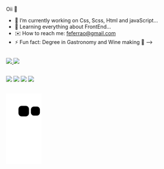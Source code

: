 Oii 💖

- 🔭 I’m currently working on Css, Scss, Html and javaScript...
- 🌱 Learning everything about FrontEnd...
- ✉️ How to reach me: feferrao@gmail.com
- ⚡ Fun fact: Degree in Gastronomy and Wine making 🍷
-->
##
<div>
  <a href="https://github.com/feferrao">
  <img height="180em" src="https://github-readme-stats.vercel.app/api?username=feferrao&show_icons=true&theme=dracula&include_all_commits=true&count_private=true"/>
  <img height="180em" src="https://github-readme-stats.vercel.app/api/top-langs/?username=feferrao&layout=compact&langs_count=7&theme=radical"/>
</div>
  
##
  
<div>
  <a href="https://www.linkedin.com/in/fecastroferrao/" target="_blank"><img src="https://img.shields.io/badge/-LinkedIn-%230077B5?style=for-the-badge&logo=linkedin&logoColor=white" target="_blank"></a>
  <a href = "mailto:fecastroferrao@gmail.com"><img src="https://img.shields.io/badge/-Gmail-%23333?style=for-the-badge&logo=gmail&logoColor=white" target="_blank"></a>   
  <a href="https://instagram.com/feferrao" target="_blank"><img src="https://img.shields.io/badge/-Instagram-%23E4405F?style=for-the-badge&logo=instagram&logoColor=white" target="_blank"></a>  
  <a href="https://twitter.com/feferrao_" target="_blank"><img src="https://img.shields.io/badge/Twitter-7289DA?style=for-the-badge&logo=twitter&logoColor=white" target="_blank"></a>
  
##
   
   ![Snake animation](https://github.com/rafaballerini/rafaballerini/blob/output/github-contribution-grid-snake.svg)
 
</div>

